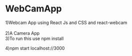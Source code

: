 # WebCamApp
1)Webcam App using React Js and CSS and react-webcam
<br/>
<br/>
2)A Camera App 
<br/>
3)To run this use npm install
<br/>

4)npm start localhost://3000
